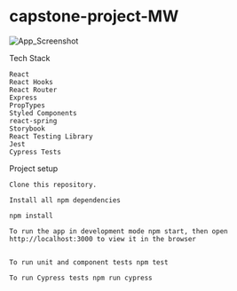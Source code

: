 # capstone-project-MW

![App_Screenshot](https://user-images.githubusercontent.com/80892352/124388943-5cf34380-dce5-11eb-97a5-588dbd35286a.png)




Tech Stack

    React
    React Hooks
    React Router
    Express
    PropTypes
    Styled Components
    react-spring
    Storybook
    React Testing Library
    Jest
    Cypress Tests

Project setup

    Clone this repository.

    Install all npm dependencies

    npm install

    To run the app in development mode npm start, then open http://localhost:3000 to view it in the browser

  
    To run unit and component tests npm test

    To run Cypress tests npm run cypress

    
